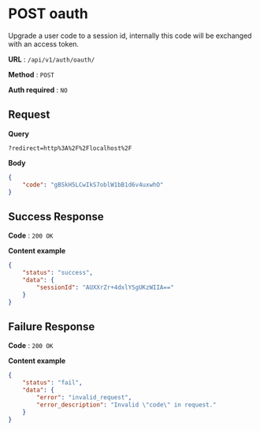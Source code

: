 # POST oauth

Upgrade a user code to a session id, internally this code will be exchanged with an access token.

**URL** : `/api/v1/auth/oauth/`

**Method** : `POST`

**Auth required** : `NO`

## Request

**Query**
```
?redirect=http%3A%2F%2Flocalhost%2F
```
**Body**
```json
{
    "code": "gBSkH5LCwIkS7oblW1bB1d6v4uxwhO"
}
```

## Success Response

**Code** : `200 OK`

**Content example**

```json
{
    "status": "success",
    "data": {
        "sessionId": "AUXXrZr+4dxlYSgUKzWIIA=="
    }
}
```

## Failure Response

**Code** : `200 OK`

**Content example**

```json
{
    "status": "fail",
    "data": {
        "error": "invalid_request",
        "error_description": "Invalid \"code\" in request."
    }
}
```
